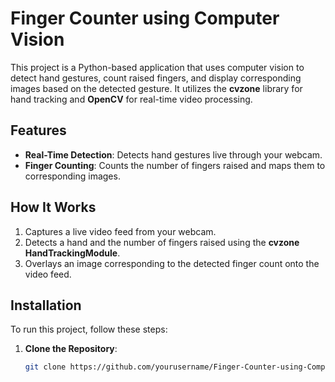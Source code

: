 # Finger Counter using Computer Vision

This project is a Python-based application that uses computer vision to detect hand gestures, count raised fingers, and display corresponding images based on the detected gesture. It utilizes the **cvzone** library for hand tracking and **OpenCV** for real-time video processing.

## Features
- **Real-Time Detection**: Detects hand gestures live through your webcam.
- **Finger Counting**: Counts the number of fingers raised and maps them to corresponding images.

## How It Works
1. Captures a live video feed from your webcam.
2. Detects a hand and the number of fingers raised using the **cvzone HandTrackingModule**.
3. Overlays an image corresponding to the detected finger count onto the video feed.

## Installation
To run this project, follow these steps:

1. **Clone the Repository**:
   ```bash
   git clone https://github.com/yourusername/Finger-Counter-using-Computer-Vision.git
